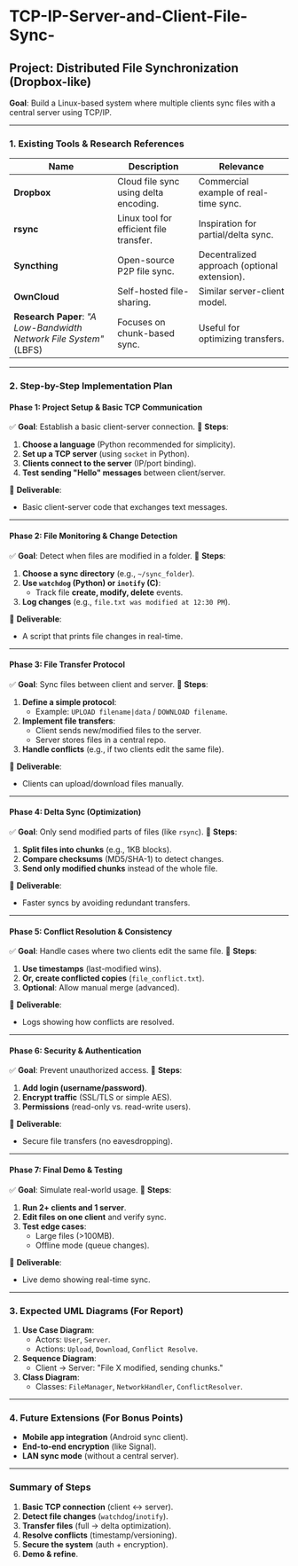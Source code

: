 # TCP-IP-Server-and-Client-File-Sync-

## **Project: Distributed File Synchronization (Dropbox-like)**
**Goal**: Build a Linux-based system where multiple clients sync files with a central server using TCP/IP. 
 
---
 
### **1. Existing Tools & Research References** 
| Name | Description | Relevance | 
|------|-------------|-----------| 
| **Dropbox** | Cloud file sync using delta encoding. | Commercial example of real-time sync. | 
| **rsync** | Linux tool for efficient file transfer. | Inspiration for partial/delta sync. | 
| **Syncthing** | Open-source P2P file sync. | Decentralized approach (optional extension). | 
| **OwnCloud** | Self-hosted file-sharing. | Similar server-client model. | 
| **Research Paper**: *"A Low-Bandwidth Network File System"* (LBFS) | Focuses on chunk-based sync. | Useful for optimizing transfers. | 
 
---
 
### **2. Step-by-Step Implementation Plan** 
 
#### **Phase 1: Project Setup & Basic TCP Communication** 
✅ **Goal**: Establish a basic client-server connection. 
🔹 **Steps**: 
1. **Choose a language** (Python recommended for simplicity). 
2. **Set up a TCP server** (using `socket` in Python). 
3. **Clients connect to the server** (IP/port binding). 
4. **Test sending "Hello" messages** between client/server. 
 
📌 **Deliverable**: 
- Basic client-server code that exchanges text messages. 
 
---
 
#### **Phase 2: File Monitoring & Change Detection** 
✅ **Goal**: Detect when files are modified in a folder. 
🔹 **Steps**: 
1. **Choose a sync directory** (e.g., `~/sync_folder`). 
2. **Use `watchdog` (Python) or `inotify` (C)**: 
   - Track file **create, modify, delete** events. 
3. **Log changes** (e.g., `file.txt was modified at 12:30 PM`). 
 
📌 **Deliverable**: 
- A script that prints file changes in real-time. 
 
---
 
#### **Phase 3: File Transfer Protocol** 
✅ **Goal**: Sync files between client and server. 
🔹 **Steps**: 
1. **Define a simple protocol**: 
   - Example: `UPLOAD filename|data` / `DOWNLOAD filename`. 
2. **Implement file transfers**: 
   - Client sends new/modified files to the server. 
   - Server stores files in a central repo. 
3. **Handle conflicts** (e.g., if two clients edit the same file). 
 
📌 **Deliverable**: 
- Clients can upload/download files manually. 
 
---
 
#### **Phase 4: Delta Sync (Optimization)** 
✅ **Goal**: Only send modified parts of files (like `rsync`). 
🔹 **Steps**: 
1. **Split files into chunks** (e.g., 1KB blocks). 
2. **Compare checksums** (MD5/SHA-1) to detect changes. 
3. **Send only modified chunks** instead of the whole file. 
 
📌 **Deliverable**: 
- Faster syncs by avoiding redundant transfers. 
 
---
 
#### **Phase 5: Conflict Resolution & Consistency** 
✅ **Goal**: Handle cases where two clients edit the same file. 
🔹 **Steps**: 
1. **Use timestamps** (last-modified wins). 
2. **Or, create conflicted copies** (`file_conflict.txt`). 
3. **Optional**: Allow manual merge (advanced). 
 
📌 **Deliverable**: 
- Logs showing how conflicts are resolved. 
 
---
 
#### **Phase 6: Security & Authentication** 
✅ **Goal**: Prevent unauthorized access. 
🔹 **Steps**: 
1. **Add login (username/password)**. 
2. **Encrypt traffic** (SSL/TLS or simple AES). 
3. **Permissions** (read-only vs. read-write users). 
 
📌 **Deliverable**: 
- Secure file transfers (no eavesdropping). 
 
---
 
#### **Phase 7: Final Demo & Testing** 
✅ **Goal**: Simulate real-world usage. 
🔹 **Steps**: 
1. **Run 2+ clients and 1 server**. 
2. **Edit files on one client** and verify sync. 
3. **Test edge cases**: 
   - Large files (>100MB). 
   - Offline mode (queue changes). 
 
📌 **Deliverable**: 
- Live demo showing real-time sync. 
 
---
 
### **3. Expected UML Diagrams (For Report)** 
1. **Use Case Diagram**: 
   - Actors: `User`, `Server`. 
   - Actions: `Upload`, `Download`, `Conflict Resolve`. 
2. **Sequence Diagram**: 
   - Client → Server: "File X modified, sending chunks." 
3. **Class Diagram**: 
   - Classes: `FileManager`, `NetworkHandler`, `ConflictResolver`. 
 
---
 
### **4. Future Extensions (For Bonus Points)** 
- **Mobile app integration** (Android sync client). 
- **End-to-end encryption** (like Signal). 
- **LAN sync mode** (without a central server). 
 
---
 
### **Summary of Steps** 
1. **Basic TCP connection** (client ↔ server). 
2. **Detect file changes** (`watchdog`/`inotify`). 
3. **Transfer files** (full → delta optimization). 
4. **Resolve conflicts** (timestamp/versioning). 
5. **Secure the system** (auth + encryption). 
6. **Demo & refine**. 
